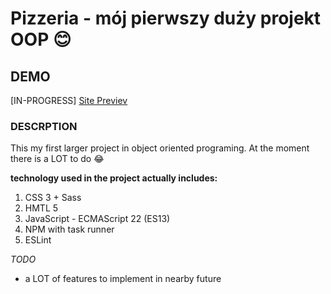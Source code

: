 # Pizzeria - mój pierwszy duży projekt OOP 😊

## DEMO
[IN-PROGRESS]
[Site Previev](#)

### DESCRPTION
This my first larger project in object oriented programing. At the moment there is a LOT to do 😂

**technology used in the project actually includes:**

1. CSS 3 + Sass
2. HMTL 5
3. JavaScript - ECMAScript 22 (ES13)
4. NPM with task runner
5. ESLint

*TODO*

- a LOT of features to implement in nearby future
